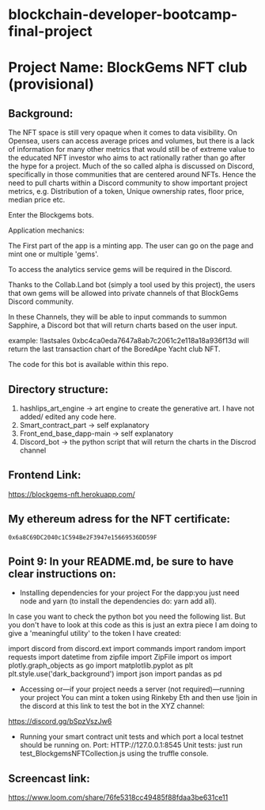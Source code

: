 # blockchain-developer-bootcamp-final-project

# Project Name: BlockGems NFT club (provisional)

## Background:

The NFT space is still very opaque when it comes to data visibility. On Opensea, users can access average prices and volumes, but there is a lack of information for many other metrics that would still be of extreme value to the educated NFT investor who aims to act rationally rather than go after the hype for a project.
Much of the so called alpha is discussed on Discord, specifically in those communities that are centered around NFTs. Hence the need to pull charts within a Discord community to show important project metrics, e.g. Distribution of a token, Unique ownership rates, floor price, median price etc.

Enter the Blockgems bots. 

Application mechanics:

The First part of the app is a minting app. The user can go on the page and mint one or multiple 'gems'.

To access the analytics service gems will be required in the Discord.

Thanks to the Collab.Land bot (simply a tool used by this project), the users that own gems will be allowed into private channels of that BlockGems Discord community.

In these Channels, they will be able to input commands to summon Sapphire, a Discord bot that will return charts based on the user input.

example: !lastsales 0xbc4ca0eda7647a8ab7c2061c2e118a18a936f13d will return the last transaction chart of the BoredApe Yacht club NFT.

The code for this bot is available within this repo.

## Directory structure:

1. hashlips_art_engine -> art engine to create the generative art. I have not added/ edited any code here.
2. Smart_contract_part -> self explanatory
3. Front_end_base_dapp-main -> self explanatory
4. Discord_bot -> the python script that will return the charts in the Discrod channel

## Frontend Link:

https://blockgems-nft.herokuapp.com/

## My ethereum adress for the NFT certificate:

    0x6a8C69DC2040c1C594Be2F3947e15669536DD59F

## Point 9: In your README.md, be sure to have clear instructions on: 

- Installing dependencies for your project 
For the dapp:you just need node and yarn (to install the dependencies do: yarn add all).

In case you want to check the python bot you need the following list. But you don't have to look at this code as this is just an extra piece I am doing to give a 'meaningful utility' to the token I have created:

import discord
from discord.ext import commands
import random
import requests 
import datetime
from zipfile import ZipFile
import os
import plotly.graph_objects as go
import matplotlib.pyplot as plt
plt.style.use('dark_background')
import json
import pandas as pd

- Accessing or—if your project needs a server (not required)—running your project
You can mint a token using Rinkeby Eth and then use !join in the discord at this link to test the bot in the XYZ channel:

https://discord.gg/bSpzVszJw6

- Running your smart contract unit tests and which port a local testnet should be running on.
Port: HTTP://127.0.0.1:8545
Unit tests:
just run test_BlockgemsNFTCollection.js using the truffle console.

## Screencast link:
https://www.loom.com/share/76fe5318cc49485f88fdaa3be631ce11

